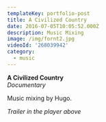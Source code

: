 ```yaml
---
templateKey: portfolio-post
title: A Civilized Country
date: 2016-07-05T10:05:52.000Z
description: Music Mixing
image: /img/fornt2.jpg
videoId: '268039942'
category:
  - music
---
```

**A Civilized Country** \
_Documentary_

Music mixing by Hugo.

_Trailer in the player above_
